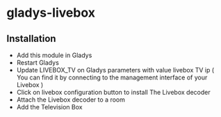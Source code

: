 # gladys-livebox

## Installation

* Add this module in Gladys
* Restart Gladys
* Update LIVEBOX_TV on Gladys parameters with value livebox TV ip ( You can find it by connecting to the management interface of your Livebox )
* Click on livebox configuration button to install The Livebox decoder
* Attach the Livebox decoder to a room
* Add the Television Box